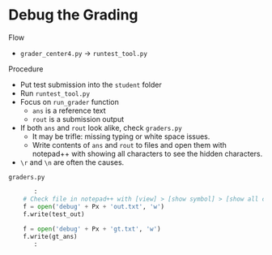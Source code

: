 # Debug the Grading

Flow
  * ```grader_center4.py``` -> ```runtest_tool.py```
  
Procedure
  * Put test submission into the ```student``` folder
  * Run ```runtest_tool.py```
  * Focus on ```run_grader``` function
    * ```ans``` is a reference text
    * ```rout``` is a submission output
  * If both ```ans``` and ```rout``` look alike, check ```graders.py```
    * It may be trifle: missing typing or white space issues.
    * Write contents of ```ans``` and ```rout``` to files and open them with notepad++ with showing all characters to see the hidden characters.
  * ```\r``` and ```\n``` are often the causes. 

```graders.py```
```Python
       :
    # Check file in notepad++ with [view] > [show symbol] > [show all characcters]
    f = open('debug' + Px + 'out.txt', 'w')
    f.write(test_out)
    
    f = open('debug' + Px + 'gt.txt', 'w')
    f.write(gt_ans)
       :
```
